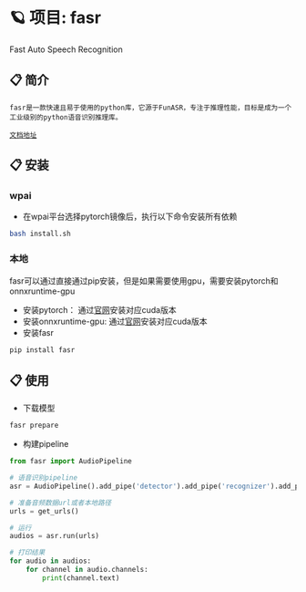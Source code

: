 # 🪐 项目: fasr

Fast Auto Speech Recognition

## 📋 简介

    fasr是一款快速且易于使用的python库，它源于FunASR，专注于推理性能，目标是成为一个工业级别的python语音识别推理库。

[`文档地址`](https://docs.58corp.com/#/space/1830509042628354051?goindex=true)

## 📋 安装

### wpai
- 在wpai平台选择pytorch镜像后，执行以下命令安装所有依赖
```bash
bash install.sh
```

### 本地
fasr可以通过直接通过pip安装，但是如果需要使用gpu，需要安装pytorch和onnxruntime-gpu
- 安装pytorch： 通过[官网](https://pytorch.org/get-started/locally/)安装对应cuda版本
- 安装onnxruntime-gpu: 通过[官网](https://onnxruntime.ai/docs/install/)安装对应cuda版本
- 安装fasr
```bash
pip install fasr
```



## 📋 使用

- 下载模型
```bash
fasr prepare
```
- 构建pipeline
```python
from fasr import AudioPipeline

# 语音识别pipeline
asr = AudioPipeline().add_pipe('detector').add_pipe('recognizer').add_pipe('sentencizer')

# 准备音频数据url或者本地路径
urls = get_urls()

# 运行
audios = asr.run(urls)

# 打印结果
for audio in audios:
    for channel in audio.channels:
        print(channel.text)

```